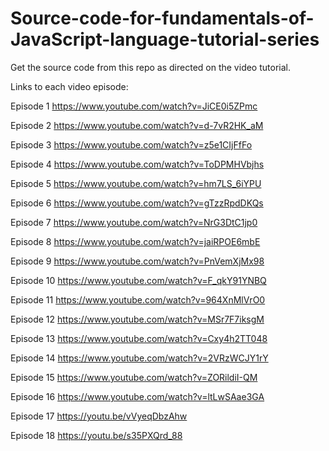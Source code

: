 # Source-code-for-fundamentals-of-JavaScript-language-tutorial-series
Get the source code from this repo as directed on the video tutorial.


Links to each video episode:

Episode 1
https://www.youtube.com/watch?v=JiCE0i5ZPmc

Episode 2
https://www.youtube.com/watch?v=d-7vR2HK_aM

Episode 3
https://www.youtube.com/watch?v=z5e1CIjFfFo

Episode 4
https://www.youtube.com/watch?v=ToDPMHVbjhs

Episode 5
https://www.youtube.com/watch?v=hm7LS_6iYPU

Episode 6
https://www.youtube.com/watch?v=gTzzRpdDKQs

Episode 7
https://www.youtube.com/watch?v=NrG3DtC1jp0

Episode 8
https://www.youtube.com/watch?v=jaiRPOE6mbE

Episode 9
https://www.youtube.com/watch?v=PnVemXjMx98

Episode 10
https://www.youtube.com/watch?v=F_qkY91YNBQ

Episode 11
https://www.youtube.com/watch?v=964XnMlVrO0

Episode 12
https://www.youtube.com/watch?v=MSr7F7iksgM

Episode 13
https://www.youtube.com/watch?v=Cxy4h2TT048

Episode 14
https://www.youtube.com/watch?v=2VRzWCJY1rY

Episode 15
https://www.youtube.com/watch?v=ZORildiI-QM

Episode 16
https://www.youtube.com/watch?v=ltLwSAae3GA

Episode 17 
https://youtu.be/vVyeqDbzAhw

Episode 18
https://youtu.be/s35PXQrd_88
